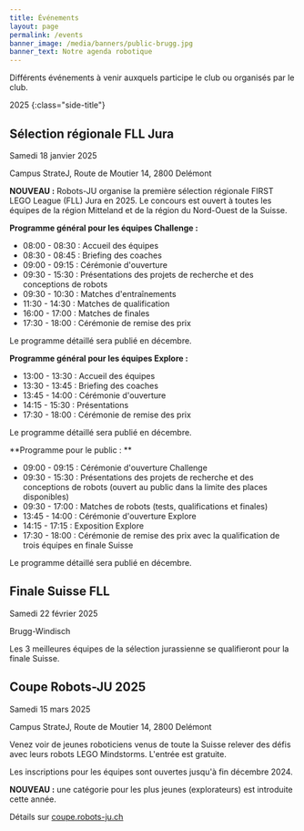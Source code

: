 ```yaml
---
title: Événements
layout: page
permalink: /events
banner_image: /media/banners/public-brugg.jpg
banner_text: Notre agenda robotique
---
```


Différents événements à venir auxquels participe le club ou organisés par le club.

2025
{:class="side-title"}

## Sélection régionale FLL Jura

<i class="fa fa-calendar"></i> Samedi 18 janvier 2025

<i class="fa fa-map-marker"></i> Campus StrateJ, Route de Moutier 14, 2800 Delémont

**NOUVEAU :** Robots-JU organise la première sélection régionale FIRST LEGO League (FLL) Jura en 2025.
Le concours est ouvert à toutes les équipes de la région Mitteland et de la région du Nord-Ouest de la Suisse.

**Programme général pour les équipes Challenge :**
- 08:00 - 08:30 : Accueil des équipes
- 08:30 - 08:45 : Briefing des coaches
- 09:00 - 09:15 : Cérémonie d'ouverture
- 09:30 - 15:30 : Présentations des projets de recherche et des conceptions de robots
- 09:30 - 10:30 : Matches d'entraînements
- 11:30 - 14:30 : Matches de qualification
- 16:00 - 17:00 : Matches de finales
- 17:30 - 18:00 : Cérémonie de remise des prix

Le programme détaillé sera publié en décembre.

**Programme général pour les équipes Explore :**
- 13:00 - 13:30 : Accueil des équipes
- 13:30 - 13:45 : Briefing des coaches
- 13:45 - 14:00 : Cérémonie d'ouverture
- 14:15 - 15:30 : Présentations
- 17:30 - 18:00 : Cérémonie de remise des prix

Le programme détaillé sera publié en décembre.

**Programme pour le public : **
- 09:00 - 09:15 : Cérémonie d'ouverture Challenge
- 09:30 - 15:30 : Présentations des projets de recherche et des conceptions de robots (ouvert au public dans la limite des places disponibles)
- 09:30 - 17:00 : Matches de robots (tests, qualifications et finales)
- 13:45 - 14:00 : Cérémonie d'ouverture Explore
- 14:15 - 17:15 : Exposition Explore
- 17:30 - 18:00 : Cérémonie de remise des prix avec la qualification de trois équipes en finale Suisse

Le programme détaillé sera publié en décembre.

## Finale Suisse FLL

<i class="fa fa-calendar"></i> Samedi 22 février 2025

<i class="fa fa-map-marker"></i> Brugg-Windisch

Les 3 meilleures équipes de la sélection jurassienne se qualifieront pour la finale Suisse.

## Coupe Robots-JU 2025

<i class="fa fa-calendar"></i> Samedi 15 mars 2025

<i class="fa fa-map-marker"></i> Campus StrateJ, Route de Moutier 14, 2800 Delémont

Venez voir de jeunes roboticiens venus de toute la Suisse relever des défis avec leurs robots LEGO Mindstorms.
L'entrée est gratuite.

Les inscriptions pour les équipes sont ouvertes jusqu'à fin décembre 2024.

**NOUVEAU :** une catégorie pour les plus jeunes (explorateurs) est introduite cette année.

Détails sur [coupe.robots-ju.ch](https://coupe.robots-ju.ch/)
